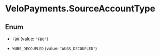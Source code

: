 # VeloPayments.SourceAccountType

## Enum


* `FBO` (value: `"FBO"`)

* `WUBS_DECOUPLED` (value: `"WUBS_DECOUPLED"`)


